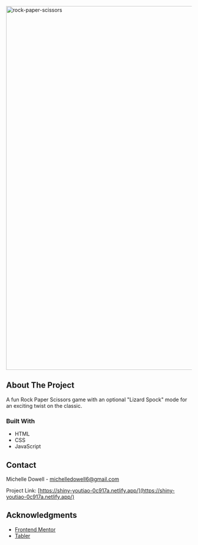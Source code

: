 <img width="988" alt="rock-paper-scissors" src="https://github.com/user-attachments/assets/63d00536-b6c7-4fbf-b5c0-19d293e18a9a" />

<!-- ABOUT THE PROJECT -->
## About The Project

A fun Rock Paper Scissors game with an optional "Lizard Spock" mode for an exciting twist on the classic.

### Built With

* HTML
* CSS
* JavaScript


<!-- CONTACT -->
## Contact

Michelle Dowell - michelledowell6@gmail.com

Project Link: [https://shiny-youtiao-0c917a.netlify.app/](https://shiny-youtiao-0c917a.netlify.app/)

<!-- ACKNOWLEDGMENTS -->
## Acknowledgments

* [Frontend Mentor](https://www.frontendmentor.io/)
* [Tabler](https://tabler.io/icons)


